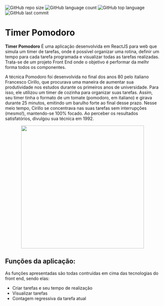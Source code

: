 ![GitHub repo size](https://img.shields.io/github/repo-size/LucasHARosa/Timer_Pomodoro)
![GitHub language count](https://img.shields.io/github/languages/count/LucasHARosa/Timer_Pomodoro)
![GitHub top language](https://img.shields.io/github/languages/top/LucasHARosa/)
![GitHub last commit](https://img.shields.io/github/last-commit/LucasHARosa/)

# Timer Pomodoro

<strong>Timer Pomodoro</strong> É uma aplicação desenvolvida em ReactJS para web que simula um timer de tarefas, onde é possível organizar uma rotina, definir um tempo para cada tarefa programada e visualizar todas as tarefas realizadas. Trata-se de um projeto Front End onde o objetivo é performar da melhr forma todos os componentes.

A técnica Pomodoro foi desenvolvida no final dos anos 80 pelo italiano Francesco Cirillo, que procurava uma maneira de aumentar sua produtividade nos estudos durante os primeiros anos de universidade. Para isso, ele utilizou um timer de cozinha para organizar suas tarefas. Assim, seu timer tinha o formato de um tomate (pomodoro, em italiano) e girava durante 25 minutos, emitindo um barulho forte ao final desse prazo. Nesse meio tempo, Cirillo se concentrava nas suas tarefas sem interrupções (mesmo!), mantendo-se 100% focado. Ao perceber os resultados satisfatórios, divulgou sua técnica em 1992.  
<p align="center">
    <img height="400" src="./imagens/telaInicial.png" alt="">
</p>
<h2 > <strong>Funções da aplicação:</strong> </h2>
As funções apresentadas são todas contruídas em cima das tecnologias do front end, sendo elas:

<ul>
    <li>Criar tarefas e seu tempo de realização</li>
    <li>Visualizar tarefas</li>
    <li>Contagem regressiva da tarefa atual</li>
</ul> 


<p align="center">
    <img class="j" src="./imagens/gifaplicação.gif" alt="">
</p>
